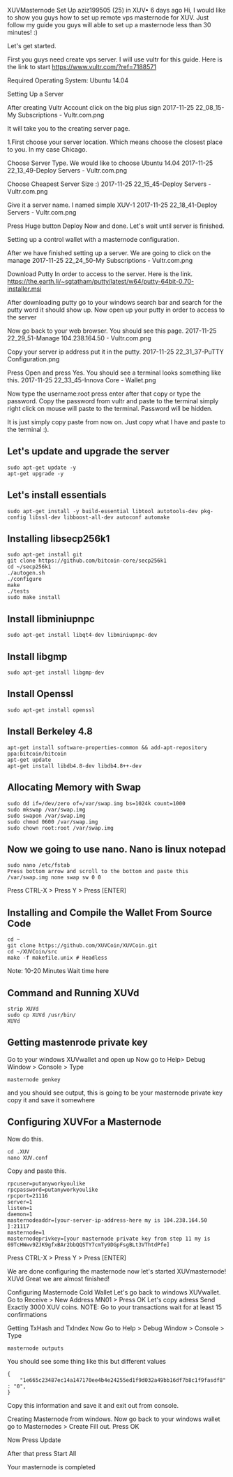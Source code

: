 XUVMasternode Set Up
aziz199505 (25) in XUV•  6 days ago
Hi, I would like to show you guys how to set up remote vps masternode for XUV. Just follow my guide you guys will able to set up a masternode less than 30 minutes! :)

Let's get started.

First you guys need create vps server. I will use vultr for this guide. Here is the link to start https://www.vultr.com/?ref=7188571

Required Operating System: Ubuntu 14.04

Setting Up a Server

After creating Vultr Account click on the big plus sign
2017-11-25 22_08_15-My Subscriptions - Vultr.com.png

It will take you to the creating server page.

1.First choose your server location. Which means choose the closest place to you. In my case Chicago.


Choose Server Type.
We would like to choose Ubuntu 14.04
2017-11-25 22_13_49-Deploy Servers - Vultr.com.png

Choose Cheapest Server Size :)
2017-11-25 22_15_45-Deploy Servers - Vultr.com.png

Give it a server name. I named simple XUV-1
2017-11-25 22_18_41-Deploy Servers - Vultr.com.png

Press Huge button Deploy Now and done. Let's wait until server is finished.

Setting up a control wallet with a masternode configuration.

After we have finished setting up a server. We are going to click on the manage
2017-11-25 22_24_50-My Subscriptions - Vultr.com.png

Download Putty In order to access to the server. Here is the link.
https://the.earth.li/~sgtatham/putty/latest/w64/putty-64bit-0.70-installer.msi

After downloading putty go to your windows search bar and search for the putty word it should show up. Now open up your putty in order to access to the server

Now go back to your web browser. You should see this page.
2017-11-25 22_29_51-Manage 104.238.164.50 - Vultr.com.png

Copy your server ip address put it in the putty.
2017-11-25 22_31_37-PuTTY Configuration.png

Press Open and press Yes. You should see a terminal looks something like this.
2017-11-25 22_33_45-Innova Core - Wallet.png

Now type the username:root
press enter
after that copy or type the password. Copy the password from vultr and paste to the terminal simply right click on mouse will paste to the terminal. Password will be hidden.

It is just simply copy paste from now on. Just copy what I have and paste to the terminal :).

## Let's update and upgrade the server
```
sudo apt-get update -y
apt-get upgrade -y
```

## Let's install essentials
```
sudo apt-get install -y build-essential libtool autotools-dev pkg-config libssl-dev libboost-all-dev autoconf automake
```

## Installing libsecp256k1
```
sudo apt-get install git
git clone https://github.com/bitcoin-core/secp256k1
cd ~/secp256k1
./autogen.sh
./configure
make
./tests
sudo make install
```

## Install libminiupnpc
```
sudo apt-get install libqt4-dev libminiupnpc-dev
```

## Install libgmp
```
sudo apt-get install libgmp-dev
```

## Install Openssl
```
sudo apt-get install openssl
```

## Install Berkeley 4.8
```
apt-get install software-properties-common && add-apt-repository ppa:bitcoin/bitcoin
apt-get update
apt-get install libdb4.8-dev libdb4.8++-dev
```

## Allocating Memory with Swap
```
sudo dd if=/dev/zero of=/var/swap.img bs=1024k count=1000
sudo mkswap /var/swap.img
sudo swapon /var/swap.img
sudo chmod 0600 /var/swap.img
sudo chown root:root /var/swap.img
```

## Now we going to use nano. Nano is linux notepad ##
```
sudo nano /etc/fstab
Press bottom arrow and scroll to the bottom and paste this
/var/swap.img none swap sw 0 0
```
Press CTRL-X > Press Y > Press [ENTER]

## Installing and Compile the Wallet From Source Code
```
cd ~
git clone https://github.com/XUVCoin/XUVCoin.git
cd ~/XUVCoin/src
make -f makefile.unix # Headless
```
Note: 10-20 Minutes Wait time here

## Command and Running XUVd
```
strip XUVd
sudo cp XUVd /usr/bin/
XUVd
```

## Getting mastenrode private key
Go to your windows XUVwallet and open up
Now go to Help> Debug Window > Console > Type 
```
masternode genkey 
```
and you should see output, this is going to be your masternode private key
copy it and save it somewhere

## Configuring XUVFor a Masternode
Now do this.
```
cd .XUV
nano XUV.conf
```
Copy and paste this.
```
rpcuser=putanyworkyoulike
rpcpassword=putanyworkyoulike
rpcport=21116
server=1
listen=1
daemon=1
masternodeaddr=[your-server-ip-address-here my is 104.238.164.50 ]:21117
masternode=1
masternodeprivkey=[your masternode private key from step 11 my is 69TcHWwv9ZJK9gfxBAr2bbQQSTY7cmTy9DGpFsgBLt3VThtdPfe]
```
Press CTRL-X > Press Y > Press [ENTER]

We are done configuring the masternode now let's started XUVmasternode!
XUVd
Great we are almost finished!

Configuring Masternode Cold Wallet
Let's go back to windows XUVwallet.
Go to Receive > New Address MN01 > Press OK
Let's copy adress
Send Exactly 3000 XUV coins. NOTE: Go to your transactions wait for at least 15 confirmations

Getting TxHash and TxIndex
Now Go to Help > Debug Window > Console > Type 
```
masternode outputs
```

You should see some thing like this but different values
```
{
    "1e665c23487ec14a147170ee4b4e24255ed1f9d032a49bb16df7b8c1f9fasdf8" : "0",
}
```
Copy this information and save it and exit out from console.

Creating Masternode from windows.
Now go back to your windows wallet go to Masternodes > Create
Fill out.
Press OK

Now Press Update

After that press Start All

Your masternode is completed
